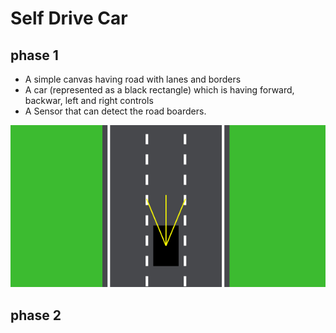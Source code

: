 # Self Drive Car

## phase 1

- A simple canvas having road with lanes and borders
- A car (represented as a black rectangle) which is having forward, backwar, left and right controls
- A Sensor that can detect the road boarders.

![alt text](images/image.png)

## phase 2
